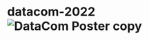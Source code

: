# datacom-2022![DataCom Poster copy](https://user-images.githubusercontent.com/117312781/200023962-14f6e6f9-4a7c-4dc0-bbf3-4caa5d5b561a.jpg)
